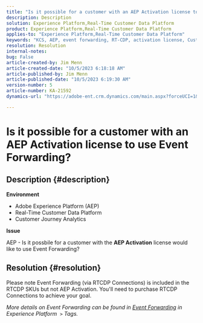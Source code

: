```yaml
---
title: "Is it possible for a customer with an AEP Activation license to use Event Forwarding?"
description: Description
solution: Experience Platform,Real-Time Customer Data Platform
product: Experience Platform,Real-Time Customer Data Platform
applies-to: "Experience Platform,Real-Time Customer Data Platform"
keywords: "KCS, AEP, event forwarding, RT-CDP, activation license, Customer Journey Analytics, Adobe Experience Platform"
resolution: Resolution
internal-notes: 
bug: False
article-created-by: Jim Menn
article-created-date: "10/5/2023 6:18:18 AM"
article-published-by: Jim Menn
article-published-date: "10/5/2023 6:19:30 AM"
version-number: 5
article-number: KA-21592
dynamics-url: "https://adobe-ent.crm.dynamics.com/main.aspx?forceUCI=1&pagetype=entityrecord&etn=knowledgearticle&id=93783cf7-4663-ee11-be6e-6045bd006268"

---
```

# Is it possible for a customer with an AEP Activation license to use Event Forwarding?

## Description {#description}


<b>Environment</b>

- Adobe Experience Platform (AEP)
- Real-Time Customer Data Platform
- Customer Journey Analytics


<b>Issue</b>

AEP - Is it possbile for a customer with the <b>AEP Activation</b> license would like to use Event Forwarding?


## Resolution {#resolution}


Please note Event Forwarding (via RTCDP Connections) is included in the RTCDP SKUs but not AEP Activation.
You'll need to purchase RTCDP Connections to achieve your goal.

*More details on Event Forwarding can be found in [Event Forwarding](https://experienceleague.adobe.com/docs/experience-platform/tags/event-forwarding/overview.html?lang=en) in Experience Platform  `>`  Tags.*


